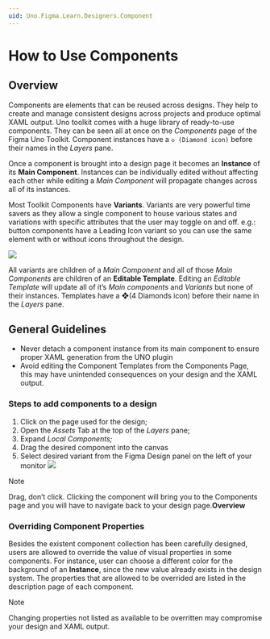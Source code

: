 ```yaml
---
uid: Uno.Figma.Learn.Designers.Component
---
```


# How to Use Components

## Overview

Components are elements that can be reused across designs. They help to create and manage consistent designs across projects and produce optimal XAML output. Uno toolkit comes with a huge library of ready-to-use components. They can be seen all at once on the *Components* page of the Figma Uno Toolkit. Component instances have a `◇ (Diamond icon)` before their names in the *Layers* pane.

Once a component is brought into a design page it becomes an **Instance** of its **Main Component**. Instances can be individually edited without affecting each other while editing a *Main Component* will propagate changes across all of its instances.

Most Toolkit Components have **Variants**. Variants are very powerful time savers as they allow a single component to house various states and variations with specific attributes that the user may toggle on and off. e.g.: button components have a Leading Icon variant so you can use the same element with or without icons throughout the design.

![](assets/components-variants.png)



All variants are children of a *Main Component* and all of those *Main Components* are children of an **Editable Template**. Editing an *Editable Template* will update all of it’s *Main components* and *Variants* but none of their instances. Templates have a ❖(4 Diamonds icon) before their name in the *Layers* pane.

## General Guidelines

- Never detach a component instance from its main component to ensure proper XAML generation from the UNO plugin
- Avoid editing the Component Templates from the Components Page, this may have unintended consequences on your design and the XAML output.

### Steps to add components to a design

1. Click on the page used for the design;
2. Open the *Assets* Tab at the top of the *Layers* pane;
3. Expand *Local Components;*
4. Drag the desired component into the canvas
5. Select desired variant from the Figma Design panel on the left of your monitor
   ![](assets/component-properties.png)

> [!NOTE]
> Drag, don’t click. Clicking the component will bring you to the Components page and you will have to navigate back to your design page.**Overview**

### Overriding Component Properties
 
 Besides the existent component collection has been carefully designed, users are allowed to override the value of visual properties in some components. For instance, user can choose a different color for the background of an **Instance**, since the new value already exists in the design system. The properties that are allowed to be overrided are listed in the description page of each component.

> [!NOTE]
> Changing properties not listed as available to be overritten may compromise your design and XAML output. 